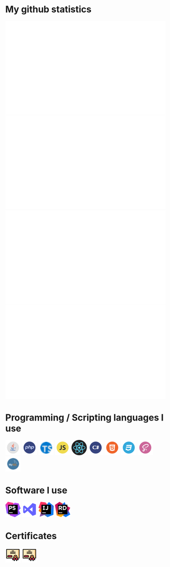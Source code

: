 # My github statistics
![](https://raw.githubusercontent.com/ElwynVdb/github-stats/master/generated/overview.svg#gh-dark-mode-only)
![](https://raw.githubusercontent.com/ElwynVdb/github-stats/master/generated/languages.svg#gh-dark-mode-only)
![](https://raw.githubusercontent.com/ElwynVdb/github-stats/master/generated/overview.svg#gh-light-mode-only)
![](https://raw.githubusercontent.com/ElwynVdb/github-stats/master/generated/languages.svg#gh-light-mode-only)

# Programming / Scripting languages I use

![JAVA](./images/icons/java.png "Java")
![PHP](./images/icons/php.png "PHP")
![TS](./images/icons/typescript.png "Typescript")
![JS](./images/icons/javascript.png "Javascript")
![React](./images/icons/react.png "React")
![CSharp](./images/icons/csharp.png "CSharp")
![HTML5](./images/icons/html5.png "HTML5")
![CSS3](./images/icons/css3.png "CSS3")
![SCSS](./images/icons/scss.png "SCSS")
![MySQL](./images/icons/mysql.png "MySQL")

# Software I use
![PHPStorm](./images/icons/phpstorm.png "PHPStorm")
![Visual Studio (Code)](./images/icons/visualstudio.png "Visual Studio (Code)")
![Intellij IDEA](./images/icons/intellijidea.png "Intellij IDEA") 
![Intellij Rider](./images/icons/intellijrider.png "Intellij Rider") 

# Certificates
<a href="https://verify.w3schools.com/1MPJTMKGM7" target="_blank">![Certified Typescript Developer - W3Schools](./images/icons/certificate.png "Certified Typescript Developer - W3Schools")</a>
<a href="https://verify.w3schools.com/1NBWHJCH8B" target="_blank">![Certified C# Developer - W3Schools](./images/icons/certificate.png "Certified C# Developer - W3Schools")</a>
